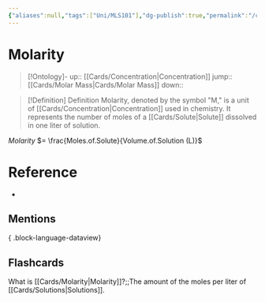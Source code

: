 ```yaml
---
{"aliases":null,"tags":["Uni/MLS101"],"dg-publish":true,"permalink":"/cards/molarity/","dgPassFrontmatter":true}
---
```


# Molarity

> [!Ontology]-
> up:: [[Cards/Concentration\|Concentration]]
> jump:: [[Cards/Molar Mass\|Cards/Molar Mass]]
> down:: 

> [!Definition] Definition
> Molarity, denoted by the symbol "M," is a unit of [[Cards/Concentration\|Concentration]] used in chemistry. It represents the number of moles of a [[Cards/Solute\|Solute]] dissolved in one liter of solution.

*Molarity* $= \frac{Moles.of.Solute}{Volume.of.Solution (L)}$

# Reference

- 

## Mentions


{ .block-language-dataview}

## Flashcards

What is [[Cards/Molarity\|Molarity]]?;;The amount of the moles per liter of [[Cards/Solutions\|Solutions]].
<!--SR:!2023-10-31,119,270-->